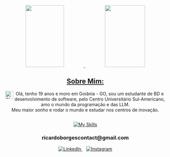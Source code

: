 <div>
  <a href="https://https://github.com/9Neres">
  <div align="center">  
    <img width="49%" height="195px" src="https://github-readme-stats.vercel.app/api?username=9Neres&show_icons=true&count_private=true&hide_border=true&title_color=58A6FF&icon_color=58A6FF&text_color=c9d1d9&bg_color=0d1117" alt="" /> 
    <img width="50%" height="195px" src="https://github-readme-stats.vercel.app/api/top-langs/?username=9Neres&layout=compact&hide_border=true&title_color=58A6FF&text_color=58A6FF&bg_color=0d1117"/>
  </div> 
</div>

<section align="center" class="Sobre Mim">
   <h2>Sobre Mim:</h2>
   <a>
     <img align="left" alt="Neres-Js" height="25" width="25" src="https://www.bandeirasnacionais.com/data/flags/emoji/twitter/256x256/br.png"> Olá, tenho 19 anos e moro em Goiânia - GO, sou um estudante de BD e desenvolvimento de software, pelo Centro Universitário Sul-Americano, amo o mundo da programação e das LLM. <br> Meu maior sonho e rodar o mundo e estudar nos centros de  inovação.
   </a>
</section>

<section align="center" class="Tecnologias">
    <h2></h2>
    <div>
      <a href="https://skillicons.dev">
        <img src="https://skillicons.dev/icons?i=java,spring,maven,hibernate,postgres,postman,docker,git,github,html,css,js" alt="My Skills">
      </a>
    </div>
    <h3>ricardoborgescontact@gmail.com</h3>

  <div align="center">
  <a href="https://www.linkedin.com/in/ricardo-neres-6048ab247/" target="_blank">
    <img src="https://skillicons.dev/icons?i=linkedin" alt="LinkedIn" />
  </a>
  &nbsp;&nbsp;
  <a href="https://www.instagram.com/9.neres/" target="_blank">
    <img src="https://skillicons.dev/icons?i=instagram" alt="Instagram" />
  </a>
</div>
</section>
